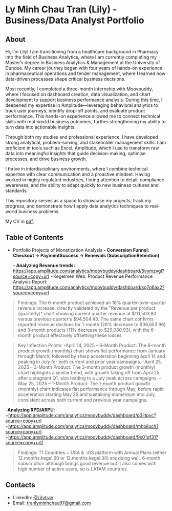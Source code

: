 # Ly Minh Chau Tran (Lily) - Business/Data Analyst Portfolio
## About
Hi, I’m Lily! I am transitioning from a healthcare background in Pharmacy into the field of Business Analytics, where I am currently completing my Master’s degree in Business Analytics & Management at the University of Dundee. My career journey began with four years of hands-on experience in pharmaceutical operations and tender management, where I learned how data-driven processes shape critical business decisions.

Most recently, I completed a three-month internship with Moovbuddy, where I focused on dashboard creation, data visualization, and chart development to support business performance analysis. During this time, I deepened my expertise in Amplitude—leveraging behavioral analytics to track user journeys, identify drop-off points, and evaluate product performance. This hands-on experience allowed me to connect technical skills with real-world business outcomes, further strengthening my ability to turn data into actionable insights.

Through both my studies and professional experience, I have developed strong analytical, problem-solving, and stakeholder management skills. I am proficient in tools such as Excel, Amplitude, which I use to transform raw data into meaningful insights that guide decision-making, optimise processes, and drive business growth.

I thrive in interdisciplinary environments, where I combine technical expertise with clear communication and a proactive mindset. Having worked in highly regulated industries, I bring attention to detail, compliance awareness, and the ability to adapt quickly to new business cultures and standards.

This repository serves as a space to showcase my projects, track my progress, and demonstrate how I apply data analytics techniques to real-world business problems.

My CV in [pdf](https://github.com/chairmanmeow97/Lily-porfolio/blob/main/Resume%20-%20Ly%20Minh%20Chau%20Tran.pdf).

## Table of Contents
- Portfolio Projects of Monetization Analysis
  **- Conversion Funnel: Checkout → PaymentSuccess → Renewals (SubscriptionRetention)**

  **- Analyzing Revenue trends:** https://app.amplitude.com/analytics/moovbuddy/dashboard/5vymzvgl?source=copy+url
            +Kegelmen Web: Product Revenue Performance Analysis Report: https://app.amplitude.com/analytics/moovbuddy/dashboard/sg7o6ax2?source=copy+url
>Findings: The 6-month product achieved an 18% quarter-over-quarter revenue increase, directly validated by the "Revenue per product (quarterly)" chart showing current quarter revenue at $111,503.80 versus previous quarter's $94,504.43. The same chart confirms reported revenue declines for 1-month (26% decrease to $36,653.96) and 3-month products (11% decrease to $29,080.93), with the 6-month product effectively offsetting these losses

>Key Inflection Points:
>-April 14, 2025 – 6-Month Product: The 6-month product growth (monthly) chart shows flat performance from January through March, followed by sharp acceleration beginning April 14 and peaking in July for both current and prior year campaigns.
>-April 25, 2025 – 3-Month Product: The 3-month product growth (monthly) chart highlights a similar trend, with growth taking off from April 25 after a stagnant Q1, also leading to a July peak across campaigns.
>-May 25, 2025 – 1-Month Product: The 1-month product growth (monthly) chart indicates flat performance through May, before rapid acceleration starting May 25 and sustaining momentum into July, consistent across both current and previous year campaigns.


-**Analyzing RPD/ARPU**:
+https://app.amplitude.com/analytics/moovbuddy/dashboard/p3lltpyc?source=copy+url
+https://app.amplitude.com/analytics/moovbuddy/dashboard/mhoiiuch?source=copy+url
+https://app.amplitude.com/analytics/moovbuddy/dashboard/9x01qf31?source=copy+url/
>Findings:  T1 Countries + USA &  iOS platform with Annual Plans (either 12.months.kegel.60 or 12.months.kegel.30) are doing well. 6-month subscription although brings good revenue but it also comes with high number of active users, so is LATAM countries.

## Contacts
- LinkedIn: [@Lilytran](https://www.linkedin.com/in/ly-minh-chau-tran/)
- Email: tranlyminhchau97@gmail.com
